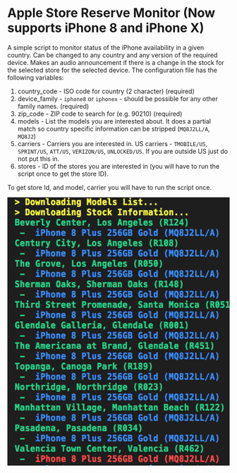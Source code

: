 # Apple Store Reserve Monitor (Now supports iPhone 8 and iPhone X)

A simple script to monitor status of the iPhone availability in a given country. Can be changed to any country and any version of the required device. Makes an audio announcement if there is a change in the stock for the selected store for the selected device. The configuration file has the following variables:

1. country_code - ISO code for country (2 character) (required)
2. device_family - `iphone8` or `iphonex` - should be possible for any other family names. (required)
3. zip_code - ZIP code to search for (e.g. 90210) (required)
4. models - List the models you are interested about. It does a partial match so country specific information can be stripped (`MQ8J2LL/A`, `MQ8J2`)
5. carriers - Carriers you are interested in. US carriers - `TMOBILE/US`, `SPRINT/US`, `ATT/US`, `VERIZON/US`, `UNLOCKED/US`. If you are outside US just do not put this in.
6. stores - ID of the stores you are interested in (you will have to run the script once to get the store ID).

To get store Id, and model, carrier you will have to run the script once.

![image](listing.png)

